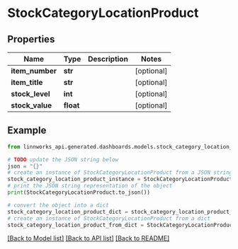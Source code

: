# StockCategoryLocationProduct


## Properties

Name | Type | Description | Notes
------------ | ------------- | ------------- | -------------
**item_number** | **str** |  | [optional] 
**item_title** | **str** |  | [optional] 
**stock_level** | **int** |  | [optional] 
**stock_value** | **float** |  | [optional] 

## Example

```python
from linnworks_api.generated.dashboards.models.stock_category_location_product import StockCategoryLocationProduct

# TODO update the JSON string below
json = "{}"
# create an instance of StockCategoryLocationProduct from a JSON string
stock_category_location_product_instance = StockCategoryLocationProduct.from_json(json)
# print the JSON string representation of the object
print(StockCategoryLocationProduct.to_json())

# convert the object into a dict
stock_category_location_product_dict = stock_category_location_product_instance.to_dict()
# create an instance of StockCategoryLocationProduct from a dict
stock_category_location_product_from_dict = StockCategoryLocationProduct.from_dict(stock_category_location_product_dict)
```
[[Back to Model list]](../README.md#documentation-for-models) [[Back to API list]](../README.md#documentation-for-api-endpoints) [[Back to README]](../README.md)


